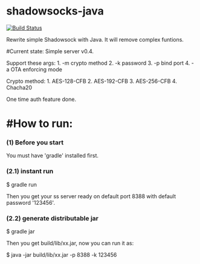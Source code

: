 shadowsocks-java
================

[![Build Status](https://travis-ci.org/bestoa/shadowsocks-java.svg?branch=master)](https://travis-ci.org/bestoa/shadowsocks-java)

Rewrite simple Shadowsock with Java.
It will remove complex funtions.

#Current state:
Simple server v0.4.

Support these args:
    1. -m crypto method
    2. -k password
    3. -p bind port
    4. -a OTA enforcing mode

Crypto method: 
    1. AES-128-CFB
    2. AES-192-CFB
    3. AES-256-CFB
    4. Chacha20

One time auth feature done.

#How to run:
=======
### (1) Before you start
You must have 'gradle' installed first.

### (2.1) instant run
$ gradle run

Then you get your ss server ready on default port 8388 with default password '123456'.

### (2.2) generate distributable jar
$ gradle jar

Then you get build/lib/xx.jar, now you can run it as:

$ java -jar build/lib/xx.jar -p 8388 -k 123456
